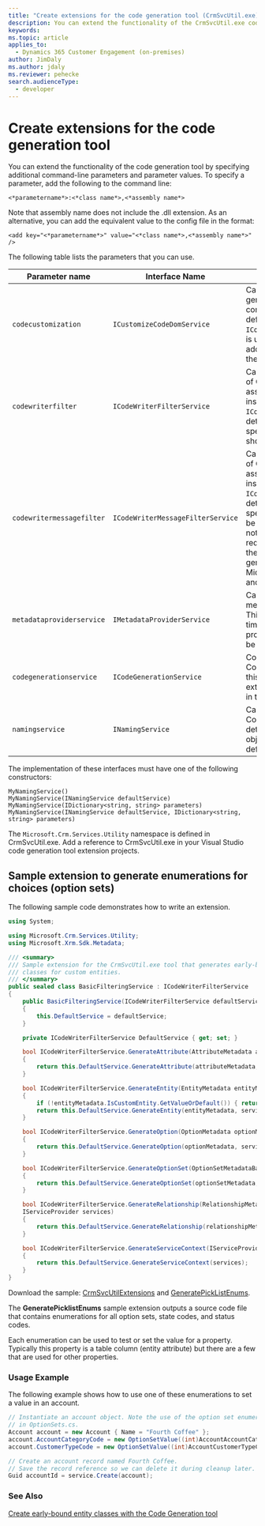 ```yaml
---
title: "Create extensions for the code generation tool (CrmSvcUtil.exe) (Developer Guide for Dynamics 365 Customer Engagement)| MicrosoftDocs"
description: You can extend the functionality of the CrmSvcUtil.exe code generation tool by specifying additional command-line parameters and parameter values for Dynamics 365 Customer Engagement (on-premises).
keywords: 
ms.topic: article
applies_to: 
  - Dynamics 365 Customer Engagement (on-premises)
author: JimDaly
ms.author: jdaly
ms.reviewer: pehecke
search.audienceType: 
  - developer
---
```

# Create extensions for the code generation tool

You can extend the functionality of the code generation tool by specifying additional command-line parameters and parameter values. To specify a parameter, add the following to the command line:

`<*parametername*>:<*class name*>,<*assembly name*>`

Note that assembly name does not include the .dll extension. As an alternative, you can add the equivalent value to the config file in the format:

`<add key="<*parametername*>" value="<*class name*>,<*assembly name*>" />`

The following table lists the parameters that you can use.  

|Parameter name|Interface Name|Description|  
|--------------------|--------------------|-----------------|  
|`codecustomization`|`ICustomizeCodeDomService`|Called after the CodeDOM generation has been completed, assuming the default instance of `ICodeGenerationService`. It is useful for generating additional classes, such as the constants in picklists.|  
|`codewriterfilter`|`ICodeWriterFilterService`|Called during the process of CodeDOM generation, assuming the default instance of `ICodeGenerationService`, to determine whether a specific object or property should be generated.|  
|`codewritermessagefilter`|`ICodeWriterMessageFilterService`|Called during the process of CodeDOM generation, assuming the default instance of `ICodeGenerationService`, to determine whether a specific message should be generated. This should not be used for requests/responses as these are already generated in Microsoft.Crm.Sdk.Proxy.dll and Microsoft.Xrm.Sdk.dll.|  
|`metadataproviderservice`|`IMetadataProviderService`|Called to retrieve the metadata from the server. This may be called multiple times during the generation process, so the data should be cached.|  
|`codegenerationservice`|`ICodeGenerationService`|Core implementation of the CodeDOM generation. If this is changed, the other extensions may not behave in the manner described.|  
|`namingservice`|`INamingService`|Called during the CodeDOM generation to determine the name for objects, assuming the default implementation.|

The implementation of these interfaces must have one of the following constructors:

`MyNamingService()`<br />
`MyNamingService(INamingService defaultService)`<br />
`MyNamingService(IDictionary<string, string> parameters)`<br />
`MyNamingService(INamingService defaultService, IDictionary<string, string> parameters)`

The `Microsoft.Crm.Services.Utility` namespace is defined in CrmSvcUtil.exe. Add a reference to CrmSvcUtil.exe in your Visual Studio code generation tool extension projects.

<a name="Generate_Enums"></a>

## Sample extension to generate enumerations for choices (option sets)

The following sample code demonstrates how to write an extension.  

```csharp
using System;

using Microsoft.Crm.Services.Utility;
using Microsoft.Xrm.Sdk.Metadata;

/// <summary>
/// Sample extension for the CrmSvcUtil.exe tool that generates early-bound
/// classes for custom entities.
/// </summary>
public sealed class BasicFilteringService : ICodeWriterFilterService
{
    public BasicFilteringService(ICodeWriterFilterService defaultService)
    {
        this.DefaultService = defaultService;
    }

    private ICodeWriterFilterService DefaultService { get; set; }

    bool ICodeWriterFilterService.GenerateAttribute(AttributeMetadata attributeMetadata, IServiceProvider services)
    {
        return this.DefaultService.GenerateAttribute(attributeMetadata, services);
    }

    bool ICodeWriterFilterService.GenerateEntity(EntityMetadata entityMetadata, IServiceProvider services)
    {
        if (!entityMetadata.IsCustomEntity.GetValueOrDefault()) { return false; }
        return this.DefaultService.GenerateEntity(entityMetadata, services);
    }

    bool ICodeWriterFilterService.GenerateOption(OptionMetadata optionMetadata, IServiceProvider services)
    {
        return this.DefaultService.GenerateOption(optionMetadata, services);
    }

    bool ICodeWriterFilterService.GenerateOptionSet(OptionSetMetadataBase optionSetMetadata, IServiceProvider services)
    {
        return this.DefaultService.GenerateOptionSet(optionSetMetadata, services);
    }

    bool ICodeWriterFilterService.GenerateRelationship(RelationshipMetadataBase relationshipMetadata, EntityMetadata otherEntityMetadata,
    IServiceProvider services)
    {
        return this.DefaultService.GenerateRelationship(relationshipMetadata, otherEntityMetadata, services);
    }

    bool ICodeWriterFilterService.GenerateServiceContext(IServiceProvider services)
    {
        return this.DefaultService.GenerateServiceContext(services);
    }
}

```

Download the sample: [CrmSvcUtilExtensions](https://github.com/microsoft/Dynamics365-Apps-Samples/tree/master/samples-from-msdn/BasicFilteringService) and  [GeneratePickListEnums](https://github.com/microsoft/Dynamics365-Apps-Samples/tree/master/samples-from-msdn/GeneratePicklistEnums).

The **GeneratePicklistEnums** sample extension outputs a source code file that contains enumerations for all option sets, state codes, and status codes.

Each enumeration can be used to test or set the value for a property. Typically this property is a table column (entity attribute) but there are a few that are used for other properties.

### Usage Example

The following example shows how to use one of these enumerations to set a value in an account.

```csharp
// Instantiate an account object. Note the use of the option set enumerations defined
// in OptionSets.cs.
Account account = new Account { Name = "Fourth Coffee" };
account.AccountCategoryCode = new OptionSetValue((int)AccountAccountCategoryCode.PreferredCustomer);
account.CustomerTypeCode = new OptionSetValue((int)AccountCustomerTypeCode.Investor);

// Create an account record named Fourth Coffee.
// Save the record reference so we can delete it during cleanup later.
Guid accountId = service.Create(account);
```

### See Also

[Create early-bound entity classes with the Code Generation tool](create-early-bound-entity-classes-code-generation-tool.md)
